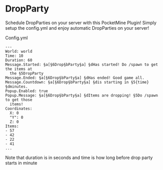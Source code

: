 # DropParty
Schedule DropParties on your server with this PocketMine Plugin!
Simply setup the config.yml and enjoy automatic DropParties on your server!

Config.yml
```
---
World: world
Time: 10
Duration: 60
Message.Started: §a[§6Drop§bParty§a] §dHas started! Do /spawn to get the items at
  the §5DropParty
Message.Ended: §a[§6Drop§bParty§a] §dHas ended! Good game all.
Message.Countdown: §a[§6Drop§bParty§a] §dis starting in §5{time} §dminutes.
Popup.Enabled: true
Popup.Message: §a[§6Drop§bParty§a] §dItems are dropping! §5Do /spawn to get those
  items!
Coordinates:
  X: 0
  "Y": 0
  Z: 0
Items:
- 57
- 42
- 22
- 41
...
```
Note that duration is in seconds and time is how long before drop party starts in minute
